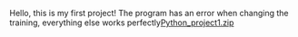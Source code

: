 Hello, this is my first project!
The program has an error when changing the training, everything else works perfectly[Python_project1.zip](https://github.com/Dusan2730/Hello-World/files/11066688/Python_project1.zip)


